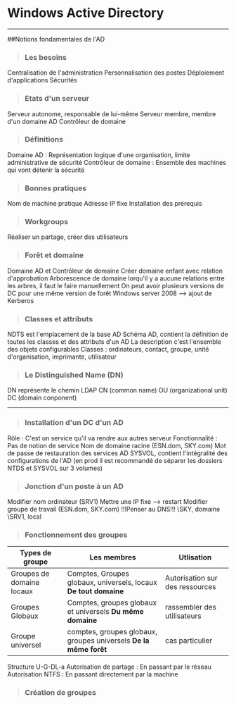 # Windows Active Directory

---

##Notions fondamentales de l'AD

>### Les besoins
Centralisation de l'administration
Personnalisation des postes
Déploiement d'applications
Sécurités

>### Etats d'un serveur
Serveur autonome, responsable de lui-même
Serveur membre, membre d'un domaine AD
Contrôleur de domaine

>### Définitions
Domaine AD : Représentation logique d'une organisation, limite administrative de sécurité
Contrôleur de domaine : Ensemble des machines qui vont détenir la sécurité

>### Bonnes pratiques
Nom de machine pratique
Adresse IP fixe
Installation des prérequis

>### Workgroups
Réaliser un partage, créer des utilisateurs

>### Forêt et domaine
Domaine AD et Contrôleur de domaine
Créer domaine enfant avec relation d'approbation
Arborescence de domaine lorqu'il y a aucune relations entre les arbres, il faut le faire manuellement
On peut avoir plusieurs versions de DC pour une même version de forêt
Windows server 2008 --> ajout de Kerberos

>### Classes et attributs
NDTS est l'emplacement de la base AD
Schéma AD, contient la définition de toutes les classes et des attributs d'un AD
La description c'est l'ensemble des objets configurables
Classes : ordinateurs, contact, groupe, unité d'organisation, imprimante, utilisateur

>### Le Distinguished Name (DN)
DN représente le chemin LDAP
CN (common name)
OU (organizational unit)
DC (domain conponent)

---

>### Installation d'un DC d'un AD
Rôle : C'est un service qu'il va rendre aux autres serveur
Fonctionnalité : Pas de notion de service
Nom de domaine racine (ESN.dom, SKY.com)
Mot de passe de restauration des services AD
SYSVOL, contient l'intégralité des configurations de l'AD (en prod il est recommandé de séparer les dossiers NTDS et SYSVOL sur 3 volumes)

>### Jonction d'un poste à un AD
Modifier nom ordinateur (SRV1)
Mettre une IP fixe
--> restart
Modifier groupe de travail (ESN.dom, SKY.com) !!!Penser au DNS!!!
 \SKY, domaine  \SRV1, local

>### Fonctionnement des groupes
|Types de groupe|Les membres|Utlisation|
|---|---|---|
|Groupes de domaine locaux|Comptes, Groupes globaux, universels, locaux **De tout domaine**|Autorisation sur des ressources
|Groupes Globaux|Comptes, groupes globaux et universels **Du même domaine**|rassembler des utilisateurs|
|Groupe universel|comptes, groupes globaux, groupes universels **De la même forêt**|cas particulier|
Structure U-G-DL-a
Autorisation de partage : En passant par le réseau
Autorisation NTFS : En passant directement par la machine

>### Création de groupes

